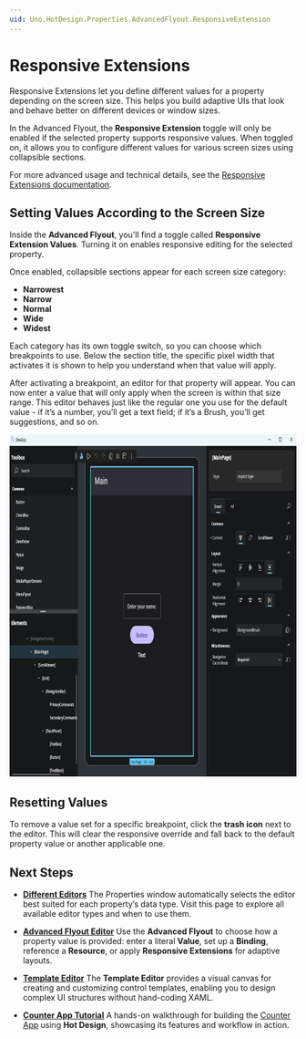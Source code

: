 ```yaml
---
uid: Uno.HotDesign.Properties.AdvancedFlyout.ResponsiveExtension
---
```


# Responsive Extensions

Responsive Extensions let you define different values for a property depending on the screen size. This helps you build adaptive UIs that look and behave better on different devices or window sizes.

In the Advanced Flyout, the **Responsive Extension** toggle will only be enabled if the selected property supports responsive values. When toggled on, it allows you to configure different values for various screen sizes using collapsible sections.

For more advanced usage and technical details, see the [Responsive Extensions documentation](xref:Toolkit.Helpers.ResponsiveExtension).

## Setting Values According to the Screen Size

Inside the **Advanced Flyout**, you'll find a toggle called **Responsive Extension Values**. Turning it on enables responsive editing for the selected property.

Once enabled, collapsible sections appear for each screen size category:

- **Narrowest**
- **Narrow**
- **Normal**
- **Wide**
- **Widest**

Each category has its own toggle switch, so you can choose which breakpoints to use. Below the section title, the specific pixel width that activates it is shown to help you understand when that value will apply.

After activating a breakpoint, an editor for that property will appear. You can now enter a value that will only apply when the screen is within that size range. This editor behaves just like the regular one you use for the default value - if it’s a number, you’ll get a text field; if it’s a Brush, you’ll get suggestions, and so on.

<img src="Assets/properties-flyout-responsive-extensions.gif" height="600" alt="GIF showing how to use Responsive Extensions on the Advanced Flyout" />

## Resetting Values

To remove a value set for a specific breakpoint, click the **trash icon** next to the editor. This will clear the responsive override and fall back to the default property value or another applicable one.


## Next Steps

- **[Different Editors](xref:Uno.HotDesign.Properties.Editors)**
 The Properties window automatically selects the editor best suited for each property’s data type. Visit this page to explore all available editor types and when to use them.  

- **[Advanced Flyout Editor](xref:Uno.HotDesign.Properties.AdvancedFlyout)**
  Use the **Advanced Flyout** to choose how a property value is provided: enter a literal **Value**, set up a **Binding**, reference a **Resource**, or apply **Responsive Extensions** for adaptive layouts.  

- **[Template Editor](xref:Uno.HotDesign.Properties.TemplateEditor)**
  The **Template Editor** provides a visual canvas for creating and customizing control templates, enabling you to design complex UI structures without hand-coding XAML.  

- **[Counter App Tutorial](xref:Uno.HotDesign.GetStarted.CounterTutorial)**
  A hands-on walkthrough for building the [Counter App](xref:Uno.Workshop.Counter) using **Hot Design**, showcasing its features and workflow in action.
  